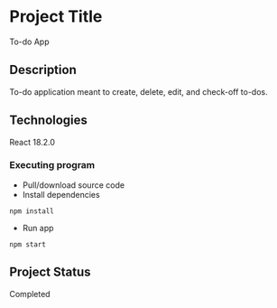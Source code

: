 # Project Title

To-do App

## Description

To-do application meant to create, delete, edit, and check-off to-dos. 

## Technologies 

React 18.2.0


### Executing program

* Pull/download source code
* Install dependencies 
```
npm install
```
* Run app
```
npm start
```

## Project Status 

Completed